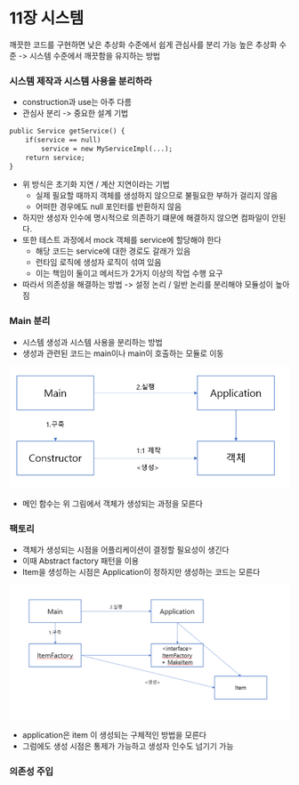 # 11장 시스템

깨끗한 코드를 구현하면 낮은 추상화 수준에서 쉽게 관심사를 분리 가능
높은 추상화 수준 -> 시스템 수준에서 깨끗함을 유지하는 방법

### 시스템 제작과 시스템 사용을 분리하라

- construction과 use는 아주 다름
- 관심사 분리 -> 중요한 설계 기법

```
public Service getService() {
    if(service == null)
        service = new MyServiceImpl(...);
    return service;
}
```
- 위 방식은 초기화 지연 / 계산 지연이라는 기법
    - 실제 필요할 때까지 객체를 생성하지 않으므로 불필요한 부하가 걸리지 않음
    - 어떠한 경우에도 null 포인터를 반환하지 않음
- 하지만 생성자 인수에 명시적으로 의존하기 떄문에 해결하지 않으면 컴파일이 안된다.
- 또한 테스트 과정에서 mock 객체를 service에 할당해야 한다
    - 해당 코드는 service에 대한 경로도 갈래가 있음
    - 런타임 로직에 생성자 로직이 섞여 있음
    - 이는 책임이 둘이고 메서드가 2가지 이상의 작업 수행 요구
- 따라서 의존성을 해결하는 방법 -> 설정 논리 / 일반 논리를 분리해야 모듈성이 높아짐


### Main 분리

- 시스템 생성과 시스템 사용을 분리하는 방법
- 생성과 관련된 코드는 main이나 main이 호출하는 모듈로 이동

![main](./ch11/main.png)

- 메인 함수는 위 그림에서 객체가 생성되는 과정을 모른다

### 팩토리

- 객체가 생성되는 시점을 어플리케이션이 결정할 필요성이 생긴다
- 이때 Abstract factory 패턴을 이용
- Item을 생성하는 시점은 Application이 정하지만 생성하는 코드는 모른다

![factory](./ch11/factory.png)

- application은 item 이 생성되는 구체적인 방법을 모른다
- 그럼에도 생성 시점은 통제가 가능하고 생성자 인수도 넘기기 가능

### 의존성 주입

